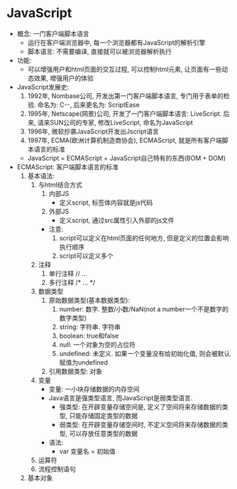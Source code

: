 # JavaScript
* 概念: 一门客户端脚本语言
  * 运行在客户端浏览器中, 每一个浏览器都有JavaScript的解析引擎
  * 脚本语言: 不需要编译, 直接就可以被浏览器解析执行
* 功能:
  * 可以增强用户和html页面的交互过程, 可以控制html元素, 让页面有一些动态效果, 增强用户的体验
* JavaScript发展史:
  1. 1992年, Nombase公司, 开发出第一门客户端脚本语言, 专门用于表单的检验. 命名为: C--, 后来更名为: ScriptEase
  2. 1995年, Netscape(网景)公司, 开发了一门客户端脚本语言: LiveScript. 后来, 请来SUN公司的专家, 修改LiveScript, 命名为JavaScript
  3. 1996年, 微软抄袭JavaScript开发出Jscript语言
  4. 1997年, ECMA(欧洲计算机制造商协会), ECMAScript, 就是所有客户端脚本语言的标准
  * JavaScript = ECMAScript + JavaScript自己特有的东西(BOM + DOM)
* ECMAScript: 客户端脚本语言的标准
  1. 基本语法:
     1. 与html结合方式
        1. 内部JS
           * 定义script, 标签体内容就是js代码
        2. 外部JS
           * 定义script, 通过src属性引入外部的js文件
        * 注意:
          1. script可以定义在html页面的任何地方, 但是定义的位置会影响执行顺序
          2. script可以定义多个
     2. 注释
        1. 单行注释 // ...
        2. 多行注释 /* ... */
     3. 数据类型
        1. 原始数据类型(基本数据类型):
           1. number: 数字. 整数/小数/NaN(not a number一个不是数字的数字类型)
           2. string: 字符串. 字符串
           3. boolean: true和false
           4. null: 一个对象为空的占位符
           5. undefined: 未定义. 如果一个变量没有给初始化值, 则会被默认赋值为undefined
        2. 引用数据类型: 对象
     4. 变量
        * 变量: 一小块存储数据的内存空间
        * Java语言是强类型语言, 而JavaScript是弱类型语言.
          * 强类型: 在开辟变量存储空间是, 定义了空间将来存储数据的类型, 只能存储固定类型的数据
          * 弱类型: 在开辟变量存储空间时, 不定义空间将来存储数据的类型, 可以存放任意类型的数据
        * 语法:
          * var 变量名 = 初始值
     5. 运算符
     6. 流程控制语句
  2. 基本对象